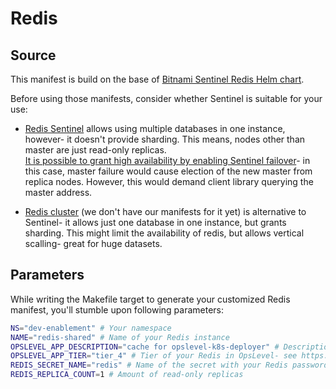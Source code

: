 # Redis

## Source

This manifest is build on the base of [Bitnami Sentinel Redis Helm chart](https://github.com/bitnami/charts/tree/main/bitnami/redis).

Before using those manifests, consider whether Sentinel is suitable for your use:

- [Redis Sentinel](https://redis.io/docs/management/sentinel/) allows using multiple databases in one instance,
however- it doesn't provide sharding. This means, nodes other than master are just read-only replicas. <br>
[It is possible to grant high availability by enabling Sentinel failover](https://github.com/bitnami/charts/tree/main/bitnami/redis#master-replicas-with-sentinel)- in this case, master failure would cause 
election of the new master from replica nodes. However, this would demand client library querying the master address.



- [Redis cluster](https://github.com/bitnami/charts/tree/main/bitnami/redis-cluster)
(we don't have our manifests for it yet) is alternative to Sentinel- it allows just
one database in one instance, but grants sharding. This might limit the availability of redis,
but allows vertical scalling- great for huge datasets.

## Parameters

While writing the Makefile target to generate your customized Redis manifest, you'll stumble upon
following parameters:

```bash
NS="dev-enablement" # Your namespace
NAME="redis-shared" # Name of your Redis instance
OPSLEVEL_APP_DESCRIPTION="cache for opslevel-k8s-deployer" # Description of your Redis in OpsLevel
OPSLEVEL_APP_TIER="tier_4" # Tier of your Redis in OpsLevel- see https://wiki.uw.systems/posts/ops-level-nz4v4ka0#h1u0u-app-uw-systems-tier
REDIS_SECRET_NAME="redis" # Name of the secret with your Redis password. See secret created in directory `example`.
REDIS_REPLICA_COUNT=1 # Amount of read-only replicas 
```
